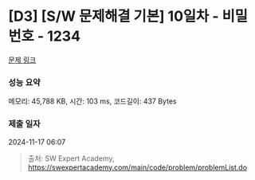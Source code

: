 # [D3] [S/W 문제해결 기본] 10일차 - 비밀번호 - 1234 

[문제 링크](https://swexpertacademy.com/main/code/problem/problemDetail.do?contestProbId=AV14_DEKAJcCFAYD) 

### 성능 요약

메모리: 45,788 KB, 시간: 103 ms, 코드길이: 437 Bytes

### 제출 일자

2024-11-17 06:07



> 출처: SW Expert Academy, https://swexpertacademy.com/main/code/problem/problemList.do